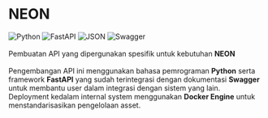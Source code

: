 # NEON

  ![Python](https://img.shields.io/badge/Python-v3.8-3776AB.svg?style=flat-square&logo=python) ![FastAPI](https://img.shields.io/badge/FastAPI-v0.63.0-009688.svg?style=flat-square&logo=fastAPI) ![JSON](https://img.shields.io/badge/JSON-latest-000000.svg?style=flat-square&logo=json) ![Swagger](https://img.shields.io/badge/Swagger-latest-85EA2D.svg?style=flat-square&logo=swagger)
<br/>
<br/>
Pembuatan API yang dipergunakan spesifik untuk kebutuhan **NEON**<br/>
<br/>
Pengembangan API ini menggunakan bahasa pemrograman **Python** serta framework **FastAPI** yang sudah terintegrasi dengan dokumentasi **Swagger** untuk membantu user dalam integrasi dengan sistem yang lain.
<br/>
Deployment kedalam internal system menggunakan **Docker Engine** untuk menstandarisasikan pengelolaan asset.